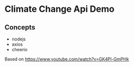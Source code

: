 # Climate Change Api Demo

## Concepts
 - nodejs
 - axios
 - cheerio

Based on https://www.youtube.com/watch?v=GK4Pl-GmPHk
